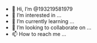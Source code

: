 - 👋 Hi, I’m @193219581979
- 👀 I’m interested in ...
- 🌱 I’m currently learning ...
- 💞️ I’m looking to collaborate on ...
- 📫 How to reach me ...

<!---
193219581979 is a repository because its `README.md` (this file) appears on your GitHub profile.
You can click the Preview link to take a look at your changes.
--->
